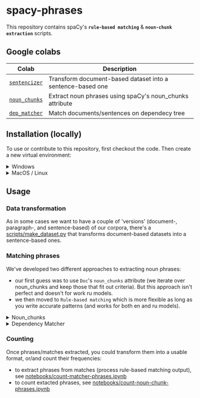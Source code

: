 # spacy-phrases

This repository contains spaCy's **`rule-based matching`** & **`noun-chunk extraction`** scripts.

## Google colabs

| Colab | Description |
| --- | --- |
| [`sentencizer`](https://colab.research.google.com/drive/11dzY5m3swlIDfw7VTKz4StpvjTbi0MAn?usp=sharing) | Transform document-based dataset into a sentence-based one |
| [`noun_chunks`](https://colab.research.google.com/drive/1yPwCk-ptJ9QQlzqUiNHeB3NR9Jnc0EIw?usp=sharing) | Extract noun phrases using spaCy's noun_chunks attribute |
| [`dep_matcher`](https://colab.research.google.com/drive/17CDLmxSD0usg4dcJl1XcuTUejOLHyknj?usp=sharing) | Match documents/sentences on dependecy tree |


## Installation (locally)

To use or contribute to this repository, first checkout the code. 
Then create a new virtual environment:

<details>
<summary>Windows</summary>
<p>

```console
$ git clone https://github.com/hcss-utils/spacy-phrases.git
$ cd spacy-phrases
$ python -m venv env 
$ . env/Scripts/activate
$ pip install -r requirements.txt
```
</p>
</details>

<details>
<summary>MacOS / Linux</summary>
<p>

```console
$ git clone https://github.com/hcss-utils/spacy-phrases.git
$ cd spacy-phrases
$ python3 -m venv env 
$ . env/bin/activate
$ pip install -r requirements.txt
```
</p>
</details>
  
## Usage
### Data transformation

As in some cases we want to have a couple of 'versions' (document-, paragraph-, and sentence-based) of our corpora, 
there's a [scripts/make_dataset.py](scripts/make_dataset.py) that transforms document-based datasets into a sentence-based ones.

### Matching phrases

We've developed two different approaches to extracting noun phrases:
- our first guess was to use `Doc`'s `noun_chunks` attribute (we iterate 
over noun_chunks and keep those that fit out criteria). 
But this approach isn't perfect and doesn't for work ru models.
- we then moved to `Rule-based matching` which is more flexible as long as you write accurate patterns 
(and works for both en and ru models).

<details>
<summary>Noun_chunks</summary>
<p>

To extract phrases using noun_chunks approach, run `python scripts/noun_chunks.py`: 

```console
Usage: noun_chunks.py [OPTIONS] INPUT_TABLE OUTPUT_JSONL

  Extract noun phrases using spaCy.

Arguments:
  INPUT_TABLE   [required]
  OUTPUT_JSONL  [required]

Options:
  --model TEXT                    [default: en_core_web_sm]
  --docs-max-length INTEGER       [default: 2000000]
  --batch-size INTEGER            [default: 50]
  --text-field TEXT               [default: fulltext]
  --uuid-field TEXT               [default: uuid]
  --pattern TEXT                  [default: influenc]
  --install-completion [bash|zsh|fish|powershell|pwsh]
                                  Install completion for the specified shell.
  --show-completion [bash|zsh|fish|powershell|pwsh]
                                  Show completion for the specified shell, to
                                  copy it or customize the installation.
  --help                          Show this message and exit.
```

</p>
</details>

<details>
<summary>Dependency Matcher</summary>
<p>

To extract phrases using Dependency Matcher approach, run `python scripts/dep_matcher.py`: 

```console
Usage: dep_matcher.py [OPTIONS] INPUT_TABLE PATTERNS OUTPUT_JSONL

  Match dependencies using spaCy's dependency matcher.

Arguments:
  INPUT_TABLE   Input table containing text & metadata  [required]
  PATTERNS      Directory or a single pattern file with rules  [required]
  OUTPUT_JSONL  Output JSONLines file where matches will be stored  [required]

Options:
  --model TEXT                    SpaCy model's name  [default:
                                  en_core_web_sm]
  --docs-max-length INTEGER       Doc's max length.  [default: 2000000]
  --text-field TEXT               [default: fulltext]
  --uuid-field TEXT               [default: uuid]
  --batch-size INTEGER            [default: 50]
  --merge-entities / --no-merge-entities
                                  [default: no-merge-entities]
  --merge-noun-chunks / --no-merge-noun-chunks
                                  [default: no-merge-noun-chunks]
  --keep-text / --no-keep-text    [default: no-keep-text]
  --install-completion [bash|zsh|fish|powershell|pwsh]
                                  Install completion for the specified shell.
  --show-completion [bash|zsh|fish|powershell|pwsh]
                                  Show completion for the specified shell, to
                                  copy it or customize the installation.
  --help                          Show this message and exit.
```
</p>
</details>

### Counting

Once phrases/matches extracted, you could transform them into a usable format, or/and 
count their frequencies:
- to extract phrases from matches (process rule-based matching output), 
see [notebooks/count-matcher-phrases.ipynb](notebooks/count-matcher-phrases.ipynb)
- to count extacted phrases, 
see [notebooks/count-noun-chunk-phrases.ipynb](notebooks/count-noun-chunk-phrases.ipynb)
